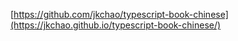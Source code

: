 [https://github.com/jkchao/typescript-book-chinese](https://jkchao.github.io/typescript-book-chinese/)
